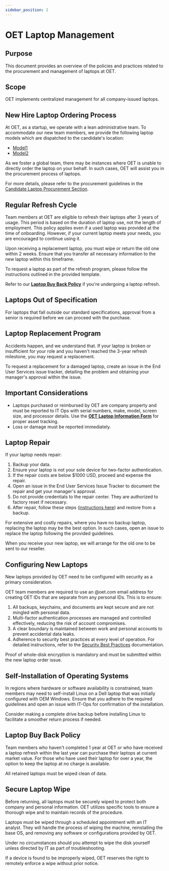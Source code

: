 ```yaml
---
sidebar_position: 2
---
```


# OET Laptop Management

## Purpose

This document provides an overview of the policies and practices related to the procurement and management of laptops at OET.

## Scope

OET implements centralized management for all company-issued laptops.

## New Hire Laptop Ordering Process

At OET, as a startup, we operate with a lean administrative team. To accommodate our new team members, we provide the following laptop models which are dispatched to the candidate's location:

- [Model1](link)
- [Model2](link)

As we foster a global team, there may be instances where OET is unable to directly order the laptop on your behalf. In such cases, OET will assist you in the procurement process of laptops.

For more details, please refer to the procurement guidelines in the [Candidate Laptop Procurement Section](section-on-page).

## Regular Refresh Cycle

Team members at OET are eligible to refresh their laptops after 3 years of usage. This period is based on the duration of laptop use, not the length of employment. This policy applies even if a used laptop was provided at the time of onboarding. However, if your current laptop meets your needs, you are encouraged to continue using it.

Upon receiving a replacement laptop, you must wipe or return the old one within 2 weeks. Ensure that you transfer all necessary information to the new laptop within this timeframe.

To request a laptop as part of the refresh program, please follow the instructions outlined in the provided template.

Refer to our **[Laptop Buy Back Policy](#laptop-buy-back-policy)** if you're undergoing a laptop refresh.

## Laptops Out of Specification

For laptops that fall outside our standard specifications, approval from a senior is required before we can proceed with the purchase.

## Laptop Replacement Program

Accidents happen, and we understand that. If your laptop is broken or insufficient for your role and you haven't reached the 3-year refresh milestone, you may request a replacement.

To request a replacement for a damaged laptop, create an issue in the End User Services issue tracker, detailing the problem and obtaining your manager's approval within the issue.

## Important Considerations

- Laptops purchased or reimbursed by OET are company property and must be reported to IT Ops with serial numbers, make, model, screen size, and processor details. Use the **[OET Laptop Information Form](#gitlab-laptop-information-form)** for proper asset tracking.
- Loss or damage must be reported immediately.

## Laptop Repair

If your laptop needs repair:

1. Backup your data.
2. Ensure your laptop is not your sole device for two-factor authentication.
3. If the repair costs are below $1000 USD, proceed and expense the repair.
4. Open an issue in the End User Services Issue Tracker to document the repair and get your manager's approval.
5. Do not provide credentials to the repair center. They are authorized to factory reset if necessary.
6. After repair, follow these steps ([instructions here](#reinstall-instructions)) and restore from a backup.

For extensive and costly repairs, where you have no backup laptop, replacing the laptop may be the best option. In such cases, open an issue to replace the laptop following the provided guidelines.

When you receive your new laptop, we will arrange for the old one to be sent to our reseller.

## Configuring New Laptops

New laptops provided by OET need to be configured with security as a primary consideration.

OET team members are required to use an @oet.com email address for creating OET IDs that are separate from any personal IDs. This is to ensure:

1. All backups, keychains, and documents are kept secure and are not mingled with personal data.
2. Multi-factor authentication processes are managed and controlled effectively, reducing the risk of account compromises.
3. A clear boundary is maintained between work and personal accounts to prevent accidental data leaks.
4. Adherence to security best practices at every level of operation. For detailed instructions, refer to the [Security Best Practices](#security-best-practices) documentation.

Proof of whole-disk encryption is mandatory and must be submitted within the new laptop order issue.

## Self-Installation of Operating Systems

In regions where hardware or software availability is constrained, team members may need to self-install Linux on a Dell laptop that was initially configured with OEM Windows. Ensure that you adhere to the required guidelines and open an issue with IT-Ops for confirmation of the installation.

Consider making a complete drive backup before installing Linux to facilitate a smoother return process if needed.

## Laptop Buy Back Policy

Team members who haven't completed 1 year at OET or who have received a laptop refresh within the last year can purchase their laptops at current market value. For those who have used their laptop for over a year, the option to keep the laptop at no charge is available.

All retained laptops must be wiped clean of data.

## Secure Laptop Wipe

Before returning, all laptops must be securely wiped to protect both company and personal information. OET utilizes specific tools to ensure a thorough wipe and to maintain records of the procedure.

Laptops must be wiped through a scheduled appointment with an IT analyst. They will handle the process of wiping the machine, reinstalling the base OS, and removing any software or configurations provided by OET.

Under no circumstances should you attempt to wipe the disk yourself unless directed by IT as part of troubleshooting.

If a device is found to be improperly wiped, OET reserves the right to remotely enforce a wipe without prior notice.
